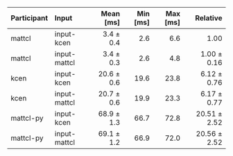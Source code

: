 | Participant | Input | Mean [ms] | Min [ms] | Max [ms] | Relative |
|:---|:---|---:|---:|---:|---:|
| mattcl | input-kcen | 3.4 ± 0.4 | 2.6 | 6.6 | 1.00 |
| mattcl | input-mattcl | 3.4 ± 0.3 | 2.6 | 4.8 | 1.00 ± 0.16 |
| kcen | input-kcen | 20.6 ± 0.6 | 19.6 | 23.8 | 6.12 ± 0.76 |
| kcen | input-mattcl | 20.7 ± 0.6 | 19.9 | 23.3 | 6.17 ± 0.77 |
| mattcl-py | input-kcen | 68.9 ± 1.3 | 66.7 | 72.8 | 20.51 ± 2.52 |
| mattcl-py | input-mattcl | 69.1 ± 1.2 | 66.9 | 72.0 | 20.56 ± 2.52 |
